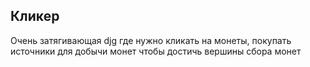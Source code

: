 ## Кликер

Очень затягивающая djg где нужно кликать на монеты, покупать источники для добычи монет чтобы достичь вершины сбора монет
